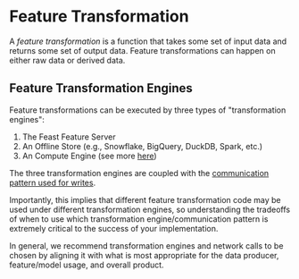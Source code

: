 # Feature Transformation

A *feature transformation* is a function that takes some set of input data and
returns some set of output data. Feature transformations can happen on either raw data or derived data.

## Feature Transformation Engines
Feature transformations can be executed by three types of "transformation engines":

1. The Feast Feature Server
2. An Offline Store (e.g., Snowflake, BigQuery, DuckDB, Spark, etc.)
3. An Compute Engine (see more [here](../../reference/compute-engine/README.md)) 

The three transformation engines are coupled with the [communication pattern used for writes](write-patterns.md).

Importantly, this implies that different feature transformation code may be 
used under different transformation engines, so understanding the tradeoffs of 
when to use which transformation engine/communication pattern is extremely critical to 
the success of your implementation.

In general, we recommend transformation engines and network calls to be chosen by aligning it with what is most 
appropriate for the data producer, feature/model usage, and overall product.